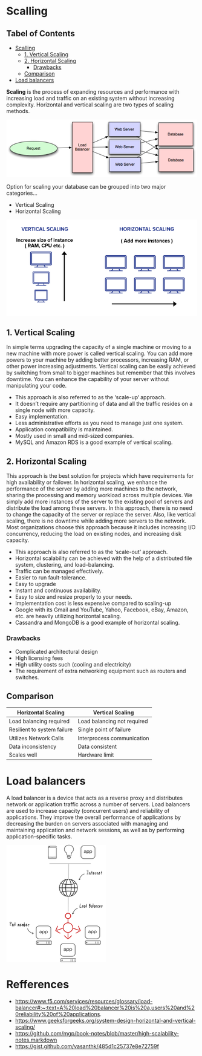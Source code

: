 # Scalling
## Tabel of Contents
- [Scalling](#scalling)
  - [1. Vertical Scaling](#1-vertical-scaling)
  - [2. Horizontal Scaling](#2-horizontal-scaling)
    - [Drawbacks](#drawbacks)
  - [Comparison](#comparison)
- [Load balancers](#load-balancers)
  
**Scaling** is the process of expanding resources and performance with increasing load and traffic on an existing system without increasing complexity. Horizontal and vertical scaling are two types of scaling methods.

![Scaling](images/saclling.png)

Option for scaling your database can be grouped into two major categories… 
* Vertical Scaling
* Horizontal Scaling
  
![sacling concepts](images/Scaling-Concept.png)

## 1. Vertical Scaling
In simple terms upgrading the capacity of a single machine or moving to a new machine with more power is called vertical scaling. You can add more powers to your machine by adding better processors, increasing RAM, or other power increasing adjustments. Vertical scaling can be easily achieved by switching from small to bigger machines but remember that this involves downtime. You can enhance the capability of your server without manipulating your code. 

* This approach is also referred to as the ‘scale-up‘ approach.
* It doesn’t require any partitioning of data and all the traffic resides on a single node with more capacity.
* Easy implementation.
* Less administrative efforts as you need to manage just one system.
* Application compatibility is maintained.
* Mostly used in small and mid-sized companies.
* MySQL and Amazon RDS is a good example of vertical scaling.
  
## 2. Horizontal Scaling
This approach is the best solution for projects which have requirements for high availability or failover. In horizontal scaling, we enhance the performance of the server by adding more machines to the network, sharing the processing and memory workload across multiple devices. We simply add more instances of the server to the existing pool of servers and distribute the load among these servers. In this approach, there is no need to change the capacity of the server or replace the server. Also, like vertical scaling, there is no downtime while adding more servers to the network. Most organizations choose this approach because it includes increasing I/O concurrency, reducing the load on existing nodes, and increasing disk capacity. 

* This approach is also referred to as the ‘scale-out’ approach.
* Horizontal scalability can be achieved with the help of a distributed file system, clustering, and load–balancing.
* Traffic can be managed effectively.
* Easier to run fault-tolerance.
* Easy to upgrade
* Instant and continuous availability.
* Easy to size and resize properly to your needs.
* Implementation cost is less expensive compared to scaling-up
* Google with its Gmail and YouTube, Yahoo, Facebook, eBay, Amazon, etc. are heavily utilizing horizontal scaling.
* Cassandra and MongoDB is a good example of horizontal scaling.
### Drawbacks
* Complicated architectural design
* High licensing fees
* High utility costs such (cooling and electricity)
* The requirement of extra networking equipment such as routers and switches.

## Comparison
	
| Horizontal Scaling      | Vertical Scaling  |
| ----------- | ----------- |
| Load balancing required      | Load balancing not required       |
| Resilient to system failure  | Single point of failure        |
|Utilizes Network Calls|Interprocess communication|
|Data inconsistency|Data consistent|
|Scales well|Hardware limit|

# Load balancers
A load balancer is a device that acts as a reverse proxy and distributes network or application traffic across a number of servers. Load balancers are used to increase capacity (concurrent users) and reliability of applications. They improve the overall performance of applications by decreasing the burden on servers associated with managing and maintaining application and network sessions, as well as by performing application-specific tasks.

![laod balancer](images/what%20is%20load%20balancing.png)



# Refferences
* https://www.f5.com/services/resources/glossary/load-balancer#:~:text=A%20load%20balancer%20is%20a,users%20and%20reliability%20of%20applications.
*  https://www.geeksforgeeks.org/system-design-horizontal-and-vertical-scaling/
*  https://github.com/mgp/book-notes/blob/master/high-scalability-notes.markdown
*  https://gist.github.com/vasanthk/485d1c25737e8e72759f
